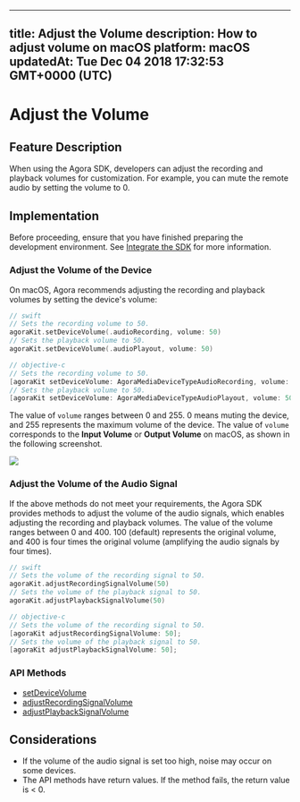 
---
title: Adjust the Volume
description: How to adjust volume on macOS
platform: macOS
updatedAt: Tue Dec 04 2018 17:32:53 GMT+0000 (UTC)
---
# Adjust the Volume
## Feature Description

When using the Agora SDK, developers can adjust the recording and playback volumes for customization. For example, you can mute the remote audio by setting the volume to 0.

## Implementation
Before proceeding, ensure that you have finished preparing the development environment. See [Integrate the SDK](../../en/Interactive%20Broadcast/mac_video.md) for more information.

### Adjust the Volume of the Device

On macOS, Agora recommends adjusting the recording and playback volumes by setting the device's volume:

```swift
// swift
// Sets the recording volume to 50.
agoraKit.setDeviceVolume(.audioRecording, volume: 50)
// Sets the playback volume to 50.
agoraKit.setDeviceVolume(.audioPlayout, volume: 50)
```

```objective-c
// objective-c
// Sets the recording volume to 50.
[agoraKit setDeviceVolume: AgoraMediaDeviceTypeAudioRecording, volume: 50]
// Sets the playback volume to 50.
[agoraKit setDeviceVolume: AgoraMediaDeviceTypeAudioPlayout, volume: 50];
```

The value of `volume` ranges between 0 and 255. 0 means muting the device, and 255 represents the maximum volume of the device.
The value of `volume` corresponds to the **Input Volume** or **Output Volume** on macOS, as shown in the following screenshot.

![](https://web-cdn.agora.io/docs-files/1542783111806)

### Adjust the Volume of the Audio Signal 

If the above methods do not meet your requirements, the Agora SDK provides methods to adjust the volume of the audio signals, which enables adjusting the recording and playback volumes.
The value of the volume ranges between 0 and 400. 100 (default) represents the original volume, and 400 is four times the original volume (amplifying the audio signals by four times).

```swift
// swift
// Sets the volume of the recording signal to 50.
agoraKit.adjustRecordingSignalVolume(50)
// Sets the volume of the playback signal to 50.
agoraKit.adjustPlaybackSignalVolume(50)
```

```objective-c
// objective-c
// Sets the volume of the recording signal to 50.
[agoraKit adjustRecordingSignalVolume: 50];
// Sets the volume of the playback signal to 50.
[agoraKit adjustPlaybackSignalVolume: 50];
```

### API Methods

- [setDeviceVolume](https://docs.agora.io/en/Interactive%20Broadcast/API%20Reference/oc/Classes/AgoraRtcEngineKit.html#//api/name/setDeviceVolume:volume:)
- [adjustRecordingSignalVolume](https://docs.agora.io/en/Interactive%20Broadcast/API%20Reference/oc/Classes/AgoraRtcEngineKit.html#//api/name/adjustRecordingSignalVolume:)
- [adjustPlaybackSignalVolume](https://docs.agora.io/en/Interactive%20Broadcast/API%20Reference/oc/Classes/AgoraRtcEngineKit.html#//api/name/adjustPlaybackSignalVolume:)

## Considerations

- If the volume of the audio signal is set too high, noise may occur on some devices.
- The API methods have return values. If the method fails, the return value is < 0.

